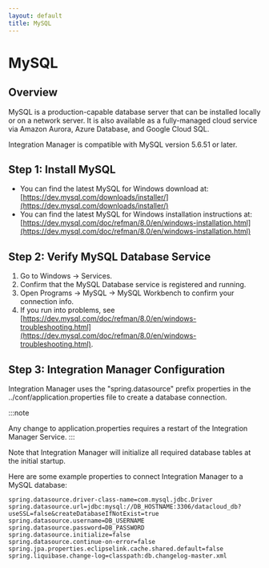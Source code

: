 ```yaml
---
layout: default
title: MySQL
---
```

# MySQL

## Overview

MySQL is a production-capable database server that can be installed locally or on a network server. It is also available as a fully-managed cloud service via Amazon Aurora, Azure Database, and Google Cloud SQL.

Integration Manager is compatible with MySQL version 5.6.51 or later.

## Step 1: Install MySQL

* You can find the latest MySQL for Windows download at: [https://dev.mysql.com/downloads/installer/](https://dev.mysql.com/downloads/installer/)
* You can find the latest MySQL for Windows installation instructions at: [https://dev.mysql.com/doc/refman/8.0/en/windows-installation.html](https://dev.mysql.com/doc/refman/8.0/en/windows-installation.html)

## Step 2: Verify MySQL Database Service

1. Go to Windows → Services.
2. Confirm that the MySQL Database service is registered and running.
3. Open Programs → MySQL → MySQL Workbench to confirm your connection info.
4. If you run into problems, see [https://dev.mysql.com/doc/refman/8.0/en/windows-troubleshooting.html](https://dev.mysql.com/doc/refman/8.0/en/windows-troubleshooting.html).

## Step 3: Integration Manager Configuration

Integration Manager uses the "spring.datasource" prefix properties in the ../conf/application.properties file to create a database connection.

:::note

Any change to application.properties requires a restart of the Integration Manager Service.
:::

Note that Integration Manager will initialize all required database tables at the initial startup.

Here are some example properties to connect Integration Manager to a MySQL database:
```
spring.datasource.driver-class-name=com.mysql.jdbc.Driver
spring.datasource.url=jdbc:mysql://DB_HOSTNAME:3306/datacloud_db?useSSL=false&createDatabaseIfNotExist=true
spring.datasource.username=DB_USERNAME
spring.datasource.password=DB_PASSWORD
spring.datasource.initialize=false
spring.datasource.continue-on-error=false
spring.jpa.properties.eclipselink.cache.shared.default=false
spring.liquibase.change-log=classpath:db.changelog-master.xml
```